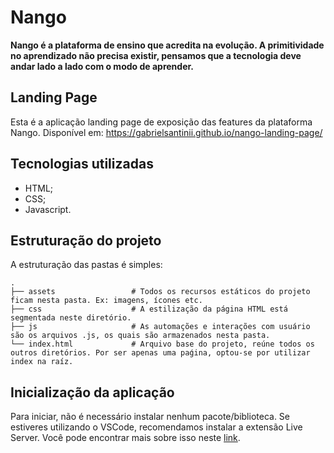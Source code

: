 # Nango

**Nango é a plataforma de ensino que acredita na evolução. A primitividade no aprendizado não precisa existir, pensamos que a tecnologia deve andar lado a lado com o modo de aprender.**

## Landing Page

Esta é a aplicação landing page de exposição das features da plataforma Nango. Disponível em: https://gabrielsantinii.github.io/nango-landing-page/

## Tecnologias utilizadas

- HTML;
- CSS;
- Javascript.

## Estruturação do projeto

A estruturação das pastas é simples:

    .
    ├── assets                 # Todos os recursos estáticos do projeto ficam nesta pasta. Ex: imagens, ícones etc.
    ├── css                    # A estilização da página HTML está segmentada neste diretório.
    ├── js                     # As automações e interações com usuário são os arquivos .js, os quais são armazenados nesta pasta. 
    └── index.html             # Arquivo base do projeto, reúne todos os outros diretórios. Por ser apenas uma paǵina, optou-se por utilizar index na raíz.

## Inicialização da aplicação

Para iniciar, não é necessário instalar nenhum pacote/biblioteca. Se estiveres utilizando o VSCode, recomendamos instalar a extensão Live Server.
Você pode encontrar mais sobre isso neste [link](https://marketplace.visualstudio.com/items?itemName=ritwickdey.LiveServer).
